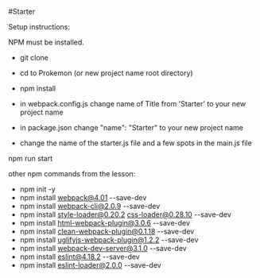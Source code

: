 #Starter

Setup instructions:

NPM must be installed.

* git clone
* cd to Prokemon (or new project name root directory)
* npm install

* in webpack.config.js change name of Title from 'Starter' to your new project name
* in package.json change "name": "Starter" to your new project name
* change the name of the starter.js file and a few spots in the main.js file


npm run start



other npm commands from the lesson:

* npm init -y
* npm install webpack@4.01 --save-dev
* npm install webpack-cli@2.0.9 --save-dev
* npm install style-loader@0.20.2 css-loader@0.28.10 --save-dev
* npm install html-webpack-plugin@3.0.6 --save-dev
* npm install clean-webpack-plugin@0.1.18 --save-dev
* npm install uglifyjs-webpack-plugin@1.2.2 --save-dev
* npm install webpack-dev-server@3.1.0 --save-dev
* npm install eslint@4.18.2 --save-dev
* npm install eslint-loader@2.0.0 --save-dev
